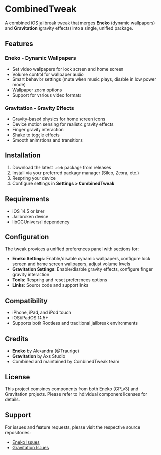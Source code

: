 # CombinedTweak

A combined iOS jailbreak tweak that merges **Eneko** (dynamic wallpapers) and **Gravitation** (gravity effects) into a single, unified package.

## Features

### Eneko - Dynamic Wallpapers
- Set video wallpapers for lock screen and home screen
- Volume control for wallpaper audio
- Smart behavior settings (mute when music plays, disable in low power mode)
- Wallpaper zoom options
- Support for various video formats

### Gravitation - Gravity Effects
- Gravity-based physics for home screen icons
- Device motion sensing for realistic gravity effects
- Finger gravity interaction
- Shake to toggle effects
- Smooth animations and transitions

## Installation

1. Download the latest `.deb` package from releases
2. Install via your preferred package manager (Sileo, Zebra, etc.)
3. Respring your device
4. Configure settings in **Settings > CombinedTweak**

## Requirements

- iOS 14.5 or later
- Jailbroken device
- libGCUniversal dependency

## Configuration

The tweak provides a unified preferences panel with sections for:

- **Eneko Settings**: Enable/disable dynamic wallpapers, configure lock screen and home screen wallpapers, adjust volume levels
- **Gravitation Settings**: Enable/disable gravity effects, configure finger gravity interaction
- **Tools**: Respring and reset preferences options
- **Links**: Source code and support links

## Compatibility

- iPhone, iPad, and iPod touch
- iOS/iPadOS 14.5+
- Supports both Rootless and traditional jailbreak environments

## Credits

- **Eneko** by Alexandra (@Traurige)
- **Gravitation** by Axs Studio
- Combined and maintained by CombinedTweak team

## License

This project combines components from both Eneko (GPLv3) and Gravitation projects. Please refer to individual component licenses for details.

## Support

For issues and feature requests, please visit the respective source repositories:
- [Eneko Issues](https://github.com/Traurige/Eneko/issues)
- [Gravitation Issues](https://github.com/AxsStudio/Gravitation/issues)
